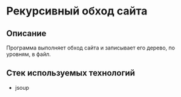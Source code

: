 # Рекурсивный обход сайта

## Описание
Программа выполняет обход сайта и записывает его дерево, по уровням, в файл.


## Стек используемых технологий
+ jsoup
